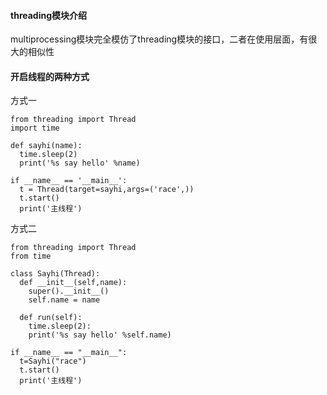#### threading模块介绍
multiprocessing模块完全模仿了threading模块的接口，二者在使用层面，有很大的相似性
#### 开启线程的两种方式
方式一
```
from threading import Thread
import time

def sayhi(name):
  time.sleep(2)
  print('%s say hello' %name)

if __name__ == '__main__':
  t = Thread(target=sayhi,args=('race',))
  t.start()
  print('主线程')

```
方式二
```
from threading import Thread
from time

class Sayhi(Thread):
  def __init__(self,name):
    super().__init__()
    self.name = name

  def run(self):
    time.sleep(2):
    print('%s say hello' %self.name)

if __name__ == "__main__":
  t=Sayhi("race")
  t.start()
  print('主线程')
```
